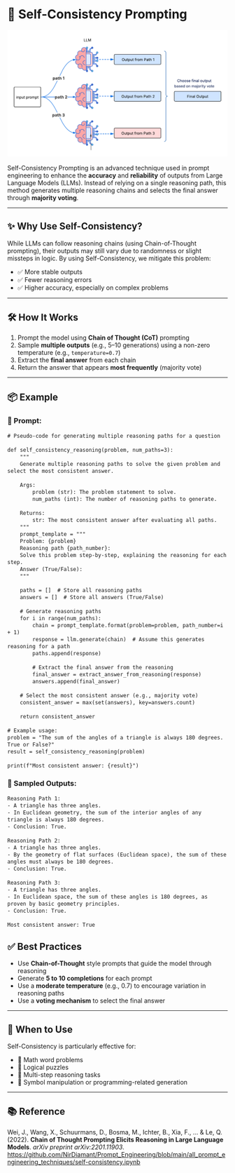 # 🧠 Self-Consistency Prompting

![Self-Consistency Prompting](https://github.com/duriri/prompt-engineering/blob/main/patterns/Self-Consistency.png)


Self-Consistency Prompting is an advanced technique used in prompt engineering to enhance the **accuracy** and **reliability** of outputs from Large Language Models (LLMs). Instead of relying on a single reasoning path, this method generates multiple reasoning chains and selects the final answer through **majority voting**.




---

## ✨ Why Use Self-Consistency?

While LLMs can follow reasoning chains (using Chain-of-Thought prompting), their outputs may still vary due to randomness or slight missteps in logic. By using Self-Consistency, we mitigate this problem:

* ✅ More stable outputs
* ✅ Fewer reasoning errors
* ✅ Higher accuracy, especially on complex problems

---

## 🛠️ How It Works

1. Prompt the model using **Chain of Thought (CoT)** prompting
2. Sample **multiple outputs** (e.g., 5–10 generations) using a non-zero temperature (e.g., `temperature=0.7`)
3. Extract the **final answer** from each chain
4. Return the answer that appears **most frequently** (majority vote)

---

## 📦 Example

### 🔹 Prompt:

```
# Pseudo-code for generating multiple reasoning paths for a question

def self_consistency_reasoning(problem, num_paths=3):
    """
    Generate multiple reasoning paths to solve the given problem and select the most consistent answer.

    Args:
        problem (str): The problem statement to solve.
        num_paths (int): The number of reasoning paths to generate.

    Returns:
        str: The most consistent answer after evaluating all paths.
    """
    prompt_template = """
    Problem: {problem}
    Reasoning path {path_number}:
    Solve this problem step-by-step, explaining the reasoning for each step.
    Answer (True/False): 
    """

    paths = []  # Store all reasoning paths
    answers = []  # Store all answers (True/False)

    # Generate reasoning paths
    for i in range(num_paths):
        chain = prompt_template.format(problem=problem, path_number=i + 1)
        response = llm.generate(chain)  # Assume this generates reasoning for a path
        paths.append(response)

        # Extract the final answer from the reasoning
        final_answer = extract_answer_from_reasoning(response)
        answers.append(final_answer)

    # Select the most consistent answer (e.g., majority vote)
    consistent_answer = max(set(answers), key=answers.count)

    return consistent_answer

# Example usage:
problem = "The sum of the angles of a triangle is always 180 degrees. True or False?"
result = self_consistency_reasoning(problem)

print(f"Most consistent answer: {result}")

```

### 🔹 Sampled Outputs:
```
Reasoning Path 1: 
- A triangle has three angles.
- In Euclidean geometry, the sum of the interior angles of any triangle is always 180 degrees.
- Conclusion: True.

Reasoning Path 2: 
- A triangle has three angles.
- By the geometry of flat surfaces (Euclidean space), the sum of these angles must always be 180 degrees.
- Conclusion: True.

Reasoning Path 3: 
- A triangle has three angles.
- In Euclidean space, the sum of these angles is 180 degrees, as proven by basic geometry principles.
- Conclusion: True.

Most consistent answer: True
```


## ✅ Best Practices

* Use **Chain-of-Thought** style prompts that guide the model through reasoning
* Generate **5 to 10 completions** for each prompt
* Use a **moderate temperature** (e.g., 0.7) to encourage variation in reasoning paths
* Use a **voting mechanism** to select the final answer

---

## 🧪 When to Use

Self-Consistency is particularly effective for:

* 🧶 Math word problems
* 🤩 Logical puzzles
* 🔗 Multi-step reasoning tasks
* 🧠 Symbol manipulation or programming-related generation

---

## 📚 Reference

Wei, J., Wang, X., Schuurmans, D., Bosma, M., Ichter, B., Xia, F., ... & Le, Q. (2022). **Chain of Thought Prompting Elicits Reasoning in Large Language Models**. *arXiv preprint arXiv:2201.11903*.
https://github.com/NirDiamant/Prompt_Engineering/blob/main/all_prompt_engineering_techniques/self-consistency.ipynb
